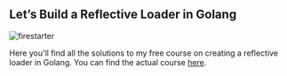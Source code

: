 ## Let’s Build a Reflective Loader in Golang

![firestarter](https://github.com/faanross/reflective_course/img/keif.gif)

Here you'll find all the solutions to my free course on creating a reflective loader in Golang. 
You can find the actual course [here](https://www.faanross.com/firestarter/reflective/moc/).

